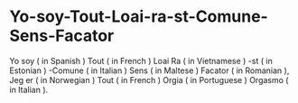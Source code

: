 # Yo-soy-Tout-Loai-ra-st-Comune-Sens-Facator
Yo soy ( in Spanish ) Tout ( in French ) Loai Ra ( in Vietnamese ) -st ( in Estonian ) -Comune ( in Italian ) Sens ( in Maltese ) Facator ( in Romanian ), Jeg er ( in Norwegian ) Tout ( in French ) Orgia ( in Portuguese ) Orgasmo ( in Italian ).
